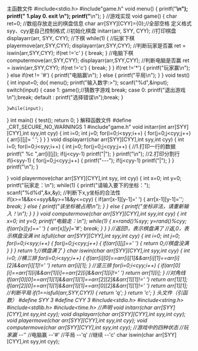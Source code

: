 主函数文件
#include<stdio.h>
#include"game.h"
void menu()
	{
		printf("****************************\n");
		printf("****  1.play   0. exit  ****\n");
		printf("****************************\n");
	}
//游戏实现
void game()
{
	char ret=0;
	//数组存放走出的棋盘信息
	char arr[SYY][CYY]={0};//全部空格     定义格式  syy、cyy是自己控制格式
	//初始化棋盘
	initarr(arr, SYY, CYY);
	//打印棋盘
	displayarr(arr, SYY, CYY);
	//下棋
	while(1)
	{
		//玩家下棋
		playermove(arr,SYY,CYY);
		displayarr(arr,SYY,CYY);
		//判断玩家是否赢
		ret = iswin(arr,SYY,CYY);
		if(ret !='c' )
		{
			break;
		}
		//电脑下棋
		computermove(arr,SYY,CYY);
		displayarr(arr,SYY,CYY);
		//判断电脑是否赢
		ret = iswin(arr,SYY,CYY);
		if(ret !='c')
		{
			break;
		}
	}
	if(ret !='*')
	{
		printf("玩家赢\n");
	}
	else if(ret != '#')
	{
		printf("电脑赢\n");
	}
	else
	{
		printf("平局\n");
	}
}
void test()
{
	int input=0;
	do{
		menu();
		printf("输入数字:>");
		scanf("%d",&input);
		switch(input)
		{
		case 1:
			game();//猜数字游戏
			break;
		case 0:
			printf("退出游戏\n");break;
		default :
			printf("选择错误\n");break;
		}

	}while(input);
}
int main()
{
	test();
	return 0;
}
解释函数文件
#define _CRT_SECURE_NO_WARNINGS 1
#include"game.h"
void initarr(int arr[SYY][CYY],int syy,int cyy)
{
	int i=0;
	int j=0;
	for(i=0;i<syy;i++)
	{
		for(j=0;j<cyy;j++)
		{
			arr[i][j]= ' ';
		}
	}
}
void displayarr(char arr[SYY][CYY],int syy,int cyy)
{
	int i=0;
	for(i=0;i<syy;i++)
	{
	int j=0;
	for(j=0;j<cyy;j++)
	{
			//1.打印一行的数据
			printf(" %c ",arr[i][j]);
			if(j<cyy-1)
				printf("|");
	}
	printf("\n");
		//2.打印分割行
		if(i<syy-1)
		{
			for(j=0;j<cyy;j++)
			{
				printf("---");
				if(j<cyy-1)
					printf("|");
			}
		}
		printf("\n");
	}
	
}
void playermove(char arr[SYY][CYY],int syy, int cyy)
{
	int x=0;
	int y=0;
	printf("玩家走：\n");
	while(1)
	{
		printf("请输入要下的坐标：");
		scanf("%d%d",&x,&y);
		//判断下x,y坐标的合法性
		if(x>=1&&x<=syy&&y>=1&&y<=cyy)
		{
			if(arr[x-1][y-1]=' ')
			{
				arr[x-1][y-1]='*';
				break;
			}
			else
			{
				printf("该坐标被占用\n");
			}
		}
		else
		{
			printf("坐标非法，请重新输入！\n");
		}
	}
}
void computermove(char arr[SYY][CYY],int syy,int cyy)
{
	int x=0;
	int y=0;
	printf("电脑走：\n");
	while(1)
	{
		x=rand()%syy;
		y=rand()%cyy;
		if(arr[x][y]==' ')
		{
			arr[x][y]='#';
			break;
		}
	}
}
//返回1，表示棋盘满了
//返,0，表示棋盘没满
int isfull(char arr[SYY][CYY],int syy,int cyy)
{
	int i=0;
	int j=0;
	for(i=0;i<syy;i++)
	{
		for(j=0;j<cyy;j++)
		{
			if(arr[i][j]==' ')
			{
				return 0;//棋盘没满
			}
		}
	}
	return 1;//棋盘满了
}
char iswin(char arr[SYY][CYY],int syy,int cyy)
{
	int i=0;
	//横三排
	for(i=0;i<syy;i++)
	{
		if(arr[i][0]==arr[i][1]&&arr[i][1]==arr[i][2]&&arr[i][1]!=' ')
			return arr[i][1];
	}
	//竖三排
	for(i=0;i<cyy;i++)
	{
		if(arr[0][i]==arr[1][i]&&arr[1][i]==arr[2][i]&&arr[1][i]!=' ')
			return arr[1][i];
	}
	//对角线
	if(arr[0][0]==arr[1][1]&&arr[1][1]==arr[2][2]&&arr[1][1]!=' ')
		return arr[1][1];
	if(arr[2][0]==arr[1][1]&&arr[1][1]==arr[0][2]&&arr[1][1]!=' ')
		return arr[1][1];
	//判断平局 
	if(1==isfull(arr,SYY,CYY))
	{
		return 'q';
	}
	return 'c';
}
头文件（引函数）
#define SYY 3
#define CYY 3
#include<stdio.h>
#include<string.h>
#include<stdlib.h>
#include<time.h>
//声明
void initarr(char arr[SYY][CYY],int syy,int cyy);
void displayarr(char arr[SYY][CYY],int syy,int cyy);
void playermove(char arr[SYY][CYY],int syy,int cyy);
void computermove(char arr[SYY][CYY],int syy,int cyy);
//游戏中的四种状态
//玩家赢 --'*'
//电脑赢 --'#'
//平局 --'q' 
//继续 --'c'
char iswin(char arr[SYY][CYY],int syy,int cyy);
